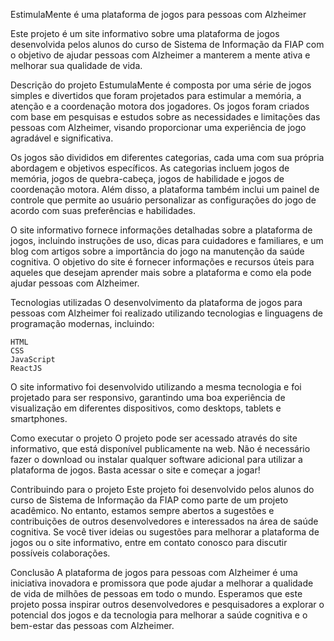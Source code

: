 EstimulaMente é uma plataforma de jogos para pessoas com Alzheimer

Este projeto é um site informativo sobre uma plataforma de jogos desenvolvida pelos alunos do curso de Sistema de Informação da FIAP com o objetivo de ajudar pessoas com Alzheimer a manterem a mente ativa e melhorar sua qualidade de vida.

Descrição do projeto
EstumulaMente é composta por uma série de jogos simples e divertidos que foram projetados para estimular a memória, a atenção e a coordenação motora dos jogadores. Os jogos foram criados com base em pesquisas e estudos sobre as necessidades e limitações das pessoas com Alzheimer, visando proporcionar uma experiência de jogo agradável e significativa.

Os jogos são divididos em diferentes categorias, cada uma com sua própria abordagem e objetivos específicos. As categorias incluem jogos de memória, jogos de quebra-cabeça, jogos de habilidade e jogos de coordenação motora. Além disso, a plataforma também inclui um painel de controle que permite ao usuário personalizar as configurações do jogo de acordo com suas preferências e habilidades.

O site informativo fornece informações detalhadas sobre a plataforma de jogos, incluindo instruções de uso, dicas para cuidadores e familiares, e um blog com artigos sobre a importância do jogo na manutenção da saúde cognitiva. O objetivo do site é fornecer informações e recursos úteis para aqueles que desejam aprender mais sobre a plataforma e como ela pode ajudar pessoas com Alzheimer.

Tecnologias utilizadas
O desenvolvimento da plataforma de jogos para pessoas com Alzheimer foi realizado utilizando tecnologias e linguagens de programação modernas, incluindo:

    HTML
    CSS
    JavaScript
    ReactJS

O site informativo foi desenvolvido utilizando a mesma tecnologia e foi projetado para ser responsivo, garantindo uma boa experiência de visualização em diferentes dispositivos, como desktops, tablets e smartphones.

Como executar o projeto
O projeto pode ser acessado através do site informativo, que está disponível publicamente na web. Não é necessário fazer o download ou instalar qualquer software adicional para utilizar a plataforma de jogos. Basta acessar o site e começar a jogar!

Contribuindo para o projeto
Este projeto foi desenvolvido pelos alunos do curso de Sistema de Informação da FIAP como parte de um projeto acadêmico. No entanto, estamos sempre abertos a sugestões e contribuições de outros desenvolvedores e interessados na área de saúde cognitiva. Se você tiver ideias ou sugestões para melhorar a plataforma de jogos ou o site informativo, entre em contato conosco para discutir possíveis colaborações.

Conclusão
A plataforma de jogos para pessoas com Alzheimer é uma iniciativa inovadora e promissora que pode ajudar a melhorar a qualidade de vida de milhões de pessoas em todo o mundo. Esperamos que este projeto possa inspirar outros desenvolvedores e pesquisadores a explorar o potencial dos jogos e da tecnologia para melhorar a saúde cognitiva e o bem-estar das pessoas com Alzheimer.
